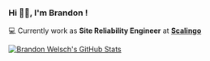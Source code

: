 ### Hi 👋🏻, I'm Brandon !

💻 Currently work as **Site Reliability Engineer** at [**Scalingo**](https://scalingo.com)

<a href="https://github.com/anuraghazra/github-readme-stats">
  <img align="center" src="https://github-readme-stats.vercel.app/api?username=brandon-welsch&count_private=true&theme=react&show_icons=true" alt="Brandon Welsch's GitHub Stats" />
</a>
